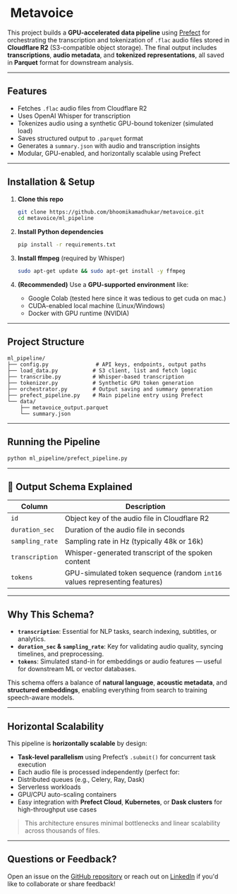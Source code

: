 # ️ Metavoice

This project builds a **GPU-accelerated data pipeline** using [Prefect](https://www.prefect.io/) for orchestrating the transcription and tokenization of `.flac` audio files stored in **Cloudflare R2** (S3-compatible object storage). The final output includes **transcriptions**, **audio metadata**, and **tokenized representations**, all saved in **Parquet** format for downstream analysis.

---

## Features

- Fetches `.flac` audio files from Cloudflare R2
- Uses OpenAI Whisper for transcription
- Tokenizes audio using a synthetic GPU-bound tokenizer (simulated load)
- Saves structured output to `.parquet` format
- Generates a `summary.json` with audio and transcription insights
- Modular, GPU-enabled, and horizontally scalable using Prefect

---

##  Installation & Setup

1. **Clone this repo**
   ```bash
   git clone https://github.com/bhoomikamadhukar/metavoice.git
   cd metavoice/ml_pipeline
   ```

2. **Install Python dependencies**
   ```bash
   pip install -r requirements.txt
   ```

3. **Install ffmpeg** (required by Whisper)
   ```bash
   sudo apt-get update && sudo apt-get install -y ffmpeg
   ```

4. **(Recommended)** Use a **GPU-supported environment** like:
   - Google Colab (tested here since it was tedious to get cuda on mac.)
   - CUDA-enabled local machine (Linux/Windows)
   - Docker with GPU runtime (NVIDIA)

---

## Project Structure

```
ml_pipeline/
├── config.py               # API keys, endpoints, output paths
├── load_data.py           # S3 client, list and fetch logic
├── transcribe.py          # Whisper-based transcription
├── tokenizer.py           # Synthetic GPU token generation
├── orchestrator.py        # Output saving and summary generation
├── prefect_pipeline.py    # Main pipeline entry using Prefect
└── data/
    ├── metavoice_output.parquet
    └── summary.json
```

---

##  Running the Pipeline

```bash
python ml_pipeline/prefect_pipeline.py
```

---

## 📑 Output Schema Explained

| Column         | Description                                                                 |
|----------------|-----------------------------------------------------------------------------|
| `id`           | Object key of the audio file in Cloudflare R2                               |
| `duration_sec` | Duration of the audio file in seconds                                       |
| `sampling_rate`| Sampling rate in Hz (typically 48k or 16k)                                  |
| `transcription`| Whisper-generated transcript of the spoken content                         |
| `tokens`       | GPU-simulated token sequence (random `int16` values representing features) |

---

## Why This Schema?

- **`transcription`**: Essential for NLP tasks, search indexing, subtitles, or analytics.
- **`duration_sec` & `sampling_rate`**: Key for validating audio quality, syncing timelines, and preprocessing.
- **`tokens`**: Simulated stand-in for embeddings or audio features — useful for downstream ML or vector databases.

This schema offers a balance of **natural language**, **acoustic metadata**, and **structured embeddings**, enabling everything from search to training speech-aware models.

---

##  Horizontal Scalability

This pipeline is **horizontally scalable** by design:

-  **Task-level parallelism** using Prefect’s `.submit()` for concurrent task execution
-  Each audio file is processed independently (perfect for:
  - Distributed queues (e.g., Celery, Ray, Dask)
  - Serverless workloads
  - GPU/CPU auto-scaling containers
-  Easy integration with **Prefect Cloud**, **Kubernetes**, or **Dask clusters** for high-throughput use cases

> This architecture ensures minimal bottlenecks and linear scalability across thousands of files.

---

## Questions or Feedback?

Open an issue on the [GitHub repository](https://github.com/bhoomikamadhukar/metavoice) or reach out on [LinkedIn](https://linkedin.com/in/bhoomikamadhukar) if you'd like to collaborate or share feedback!
